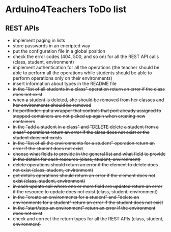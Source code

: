 # Arduino4Teachers ToDo list

## REST APIs

 * implement paging in lists
 * store passwords in an encripted way
 * put the configuration file in a global position
 * check the error codes (404, 500, and so on) for all the REST API calls (class, student, environment)
 * implement authentication for all the operations (the teacher should be able to perform all the operations while students should be able to perform operations only on their environments)
 * insert information about types in the README file
 * ~~in the "list of all students in a class" operation return an error if the class does not exist~~
 * ~~when a student is deleted, she should be removed from her classes and her environments should be removed~~
 * ~~fix portfinder: put a wrapper that controls that port already assigned to stopped containers are not picked up again when creating new containers~~
 * ~~in the "add a student in a class" and "DELETE delete a student from a class" operations return an error if the class does not exist or the student does not exists~~
 * ~~in the "list of all the environments for a student" operation return an error if the student does not exist~~
 * ~~choose what fields to provide in the general list and what field to provide in the details for each resource (class, student, environment)~~
 * ~~delete operations should return an error if the element to delete does not exist (class, student, environment)~~
 * ~~get details operations should return an error if the element does not exist (class, student, environment)~~
 * ~~in each update call where one or more field are updated return an error if the resource to update does not exist (class, student, environment)~~
 * ~~in the "create an environments for a student" and "delete an environments for a student" return an error if the student does not exist~~
 * ~~in the "start/stop an environment" return an error if the environment does not exist~~
 * ~~check and correct the return types for all the REST APIs (class, student, environment)~~